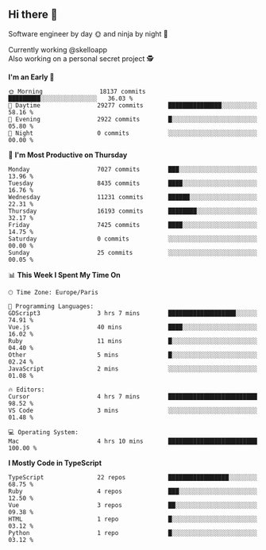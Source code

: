 ## Hi there 👋

Software engineer by day 🌞 and ninja by night 🌝

Currently working @skelloapp <br>
Also working on a personal secret project 🕵️

<!--START_SECTION:waka-->
**I'm an Early 🐤** 

```text
🌞 Morning                18137 commits       █████████░░░░░░░░░░░░░░░░   36.03 % 
🌆 Daytime                29277 commits       ███████████████░░░░░░░░░░   58.16 % 
🌃 Evening                2922 commits        █░░░░░░░░░░░░░░░░░░░░░░░░   05.80 % 
🌙 Night                  0 commits           ░░░░░░░░░░░░░░░░░░░░░░░░░   00.00 % 
```
📅 **I'm Most Productive on Thursday** 

```text
Monday                   7027 commits        ███░░░░░░░░░░░░░░░░░░░░░░   13.96 % 
Tuesday                  8435 commits        ████░░░░░░░░░░░░░░░░░░░░░   16.76 % 
Wednesday                11231 commits       ██████░░░░░░░░░░░░░░░░░░░   22.31 % 
Thursday                 16193 commits       ████████░░░░░░░░░░░░░░░░░   32.17 % 
Friday                   7425 commits        ████░░░░░░░░░░░░░░░░░░░░░   14.75 % 
Saturday                 0 commits           ░░░░░░░░░░░░░░░░░░░░░░░░░   00.00 % 
Sunday                   25 commits          ░░░░░░░░░░░░░░░░░░░░░░░░░   00.05 % 
```


📊 **This Week I Spent My Time On** 

```text
🕑︎ Time Zone: Europe/Paris

💬 Programming Languages: 
GDScript3                3 hrs 7 mins        ███████████████████░░░░░░   74.91 % 
Vue.js                   40 mins             ████░░░░░░░░░░░░░░░░░░░░░   16.02 % 
Ruby                     11 mins             █░░░░░░░░░░░░░░░░░░░░░░░░   04.40 % 
Other                    5 mins              █░░░░░░░░░░░░░░░░░░░░░░░░   02.24 % 
JavaScript               2 mins              ░░░░░░░░░░░░░░░░░░░░░░░░░   01.08 % 

🔥 Editors: 
Cursor                   4 hrs 7 mins        █████████████████████████   98.52 % 
VS Code                  3 mins              ░░░░░░░░░░░░░░░░░░░░░░░░░   01.48 % 

💻 Operating System: 
Mac                      4 hrs 10 mins       █████████████████████████   100.00 % 
```

**I Mostly Code in TypeScript** 

```text
TypeScript               22 repos            █████████████████░░░░░░░░   68.75 % 
Ruby                     4 repos             ███░░░░░░░░░░░░░░░░░░░░░░   12.50 % 
Vue                      3 repos             ██░░░░░░░░░░░░░░░░░░░░░░░   09.38 % 
HTML                     1 repo              █░░░░░░░░░░░░░░░░░░░░░░░░   03.12 % 
Python                   1 repo              █░░░░░░░░░░░░░░░░░░░░░░░░   03.12 % 
```




<!--END_SECTION:waka-->

<!--
**antoinelncl/antoinelncl** is a ✨ _special_ ✨ repository because its `README.md` (this file) appears on your GitHub profile.

Here are some ideas to get you started:

- 🔭 I’m currently working on ...
- 🌱 I’m currently learning ...
- 👯 I’m looking to collaborate on ...
- 🤔 I’m looking for help with ...
- 💬 Ask me about ...
- 📫 How to reach me: ...
- 😄 Pronouns: ...
- ⚡ Fun fact: ...
-->

